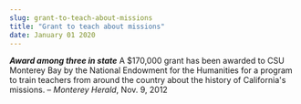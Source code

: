 ```yaml
---
slug: grant-to-teach-about-missions
title: "Grant to teach about missions"
date: January 01 2020
---
```


 
<p>
  <strong><em>Award among three in state</em></strong> A $170,000 grant has been
  awarded to CSU Monterey Bay by the National Endowment for the Humanities for a
  program to train teachers from around the country about the history of
  California's missions. – <em>Monterey Herald</em>, Nov. 9, 2012
</p>
 
